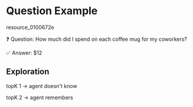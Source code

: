 # Question Example

resource_0100672e

❓ Question:
How much did I spend on each coffee mug for my coworkers?

✅ Answer: $12


## Exploration

topK 1
  -> agent doesn't know

topK 2
  -> agent remembers
